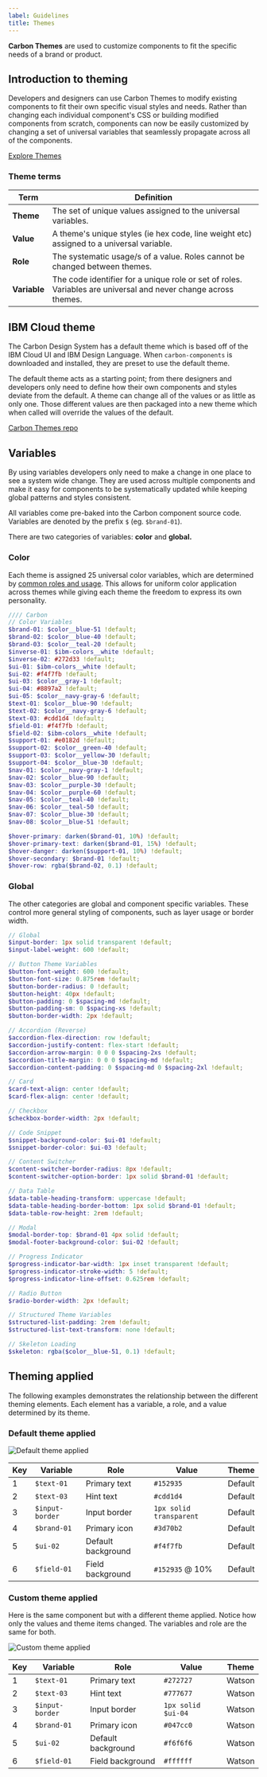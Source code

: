 ```yaml
---
label: Guidelines
title: Themes
---
```


<page-intro>**Carbon Themes** are used to customize components to fit the specific needs of a brand or product.</page-intro>

## Introduction to theming

Developers and designers can use Carbon Themes to modify existing components to fit their own specific visual styles and needs. Rather than changing each individual component's CSS or building modified components from scratch, components can now be easily customized by changing a set of universal variables that seamlessly propagate across all of the components.

<p><a href="http://themes.carbondesignsystem.com/" target="_blank">Explore Themes</a></p>

### Theme terms

| Term         | Definition                                                                                                     |
| ------------ | -------------------------------------------------------------------------------------------------------------- |
| **Theme**    | The set of unique values assigned to the universal variables.                                                   |
| **Value**    | A theme's unique styles (ie hex code, line weight etc) assigned to a universal variable.                        |
| **Role**     | The systematic usage/s of a value. Roles cannot be changed between themes.                                     |
| **Variable** | The code identifier for a unique role or set of roles. Variables are universal and never change across themes. |

## IBM Cloud theme

The Carbon Design System has a default theme which is based off of the IBM Cloud UI and IBM Design Language. When `carbon-components` is downloaded and installed, they are preset to use the default theme.

The default theme acts as a starting point; from there designers and developers only need to define how their own components and styles deviate from the default. A theme can change all of the values or as little as only one. Those different values are then packaged into a new theme which when called will override the values of the default.

[Carbon Themes repo](https://github.com/carbon-design-system/carbon-themes)

## Variables

By using variables developers only need to make a change in one place to see a system wide change. They are used across multiple components and make it easy for components to be systematically updated while keeping global patterns and styles consistent.

All variables come pre-baked into the Carbon component source code. Variables are denoted by the prefix `$` (eg. `$brand-01`).

There are two categories of variables: **color** and **global.**

### Color

Each theme is assigned 25 universal color variables, which are determined by [common roles and usage](/guidelines/color/usage). This allows for uniform color application across themes while giving each theme the freedom to express its own personality.

```scss
//// Carbon
// Color Variables
$brand-01: $color__blue-51 !default;
$brand-02: $color__blue-40 !default;
$brand-03: $color__teal-20 !default;
$inverse-01: $ibm-colors__white !default;
$inverse-02: #272d33 !default;
$ui-01: $ibm-colors__white !default;
$ui-02: #f4f7fb !default;
$ui-03: $color__gray-1 !default;
$ui-04: #8897a2 !default;
$ui-05: $color__navy-gray-6 !default;
$text-01: $color__blue-90 !default;
$text-02: $color__navy-gray-6 !default;
$text-03: #cdd1d4 !default;
$field-01: #f4f7fb !default;
$field-02: $ibm-colors__white !default;
$support-01: #e0182d !default;
$support-02: $color__green-40 !default;
$support-03: $color__yellow-30 !default;
$support-04: $color__blue-30 !default;
$nav-01: $color__navy-gray-1 !default;
$nav-02: $color__blue-90 !default;
$nav-03: $color__purple-30 !default;
$nav-04: $color__purple-60 !default;
$nav-05: $color__teal-40 !default;
$nav-06: $color__teal-50 !default;
$nav-07: $color__blue-30 !default;
$nav-08: $color__blue-51 !default;

$hover-primary: darken($brand-01, 10%) !default;
$hover-primary-text: darken($brand-01, 15%) !default;
$hover-danger: darken($support-01, 10%) !default;
$hover-secondary: $brand-01 !default;
$hover-row: rgba($brand-02, 0.1) !default;
```

### Global

The other categories are global and component specific variables. These control more general styling of components, such as layer usage or border width.

```scss
// Global
$input-border: 1px solid transparent !default;
$input-label-weight: 600 !default;

// Button Theme Variables
$button-font-weight: 600 !default;
$button-font-size: 0.875rem !default;
$button-border-radius: 0 !default;
$button-height: 40px !default;
$button-padding: 0 $spacing-md !default;
$button-padding-sm: 0 $spacing-xs !default;
$button-border-width: 2px !default;

// Accordion (Reverse)
$accordion-flex-direction: row !default;
$accordion-justify-content: flex-start !default;
$accordion-arrow-margin: 0 0 0 $spacing-2xs !default;
$accordion-title-margin: 0 0 0 $spacing-md !default;
$accordion-content-padding: 0 $spacing-md 0 $spacing-2xl !default;

// Card
$card-text-align: center !default;
$card-flex-align: center !default;

// Checkbox
$checkbox-border-width: 2px !default;

// Code Snippet
$snippet-background-color: $ui-01 !default;
$snippet-border-color: $ui-03 !default;

// Content Switcher
$content-switcher-border-radius: 8px !default;
$content-switcher-option-border: 1px solid $brand-01 !default;

// Data Table
$data-table-heading-transform: uppercase !default;
$data-table-heading-border-bottom: 1px solid $brand-01 !default;
$data-table-row-height: 2rem !default;

// Modal
$modal-border-top: $brand-01 4px solid !default;
$modal-footer-background-color: $ui-02 !default;

// Progress Indicator
$progress-indicator-bar-width: 1px inset transparent !default;
$progress-indicator-stroke-width: 5 !default;
$progress-indicator-line-offset: 0.625rem !default;

// Radio Button
$radio-border-width: 2px !default;

// Structured Theme Variables
$structured-list-padding: 2rem !default;
$structured-list-text-transform: none !default;

// Skeleton Loading
$skeleton: rgba($color__blue-51, 0.1) !default;
```

## Theming applied

The following examples demonstrates the relationship between the different theming elements. Each element has a variable, a role, and a value determined by its theme.

### Default theme applied

![Default theme applied](images/theme-1.png)

| Key | Variable        | Role               | Value                   | Theme   |
| --- | --------------- | ------------------ | ----------------------- | ------- |
| 1   | `$text-01`      | Primary text       | `#152935`               | Default |
| 2   | `$text-03`      | Hint text          | `#cdd1d4`               | Default |
| 3   | `$input-border` | Input border       | `1px solid transparent` | Default |
| 4   | `$brand-01`     | Primary icon       | `#3d70b2`               | Default |
| 5   | `$ui-02`        | Default background | `#f4f7fb`               | Default |
| 6   | `$field-01`     | Field background   | `#152935` @ 10%         | Default |

### Custom theme applied

Here is the same component but with a different theme applied. Notice how only the values and theme items changed. The variables and role are the same for both.

![Custom theme applied](images/theme-2.png)

| Key | Variable        | Role               | Value              | Theme  |
| --- | --------------- | ------------------ | ------------------ | ------ |
| 1   | `$text-01`      | Primary text       | `#272727`          | Watson |
| 2   | `$text-03`      | Hint text          | `#777677`          | Watson |
| 3   | `$input-border` | Input border       | `1px solid $ui-04` | Watson |
| 4   | `$brand-01`     | Primary icon       | `#047cc0`          | Watson |
| 5   | `$ui-02`        | Default background | `#f6f6f6`          | Watson |
| 6   | `$field-01`     | Field background   | `#ffffff`          | Watson |
